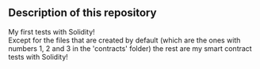 ## Description of this repository

My first tests with Solidity!\
Except for the files that are created by default (which are the ones with numbers 1, 2 and 3 in the 'contracts' folder) the rest are my smart contract tests with Solidity! 

